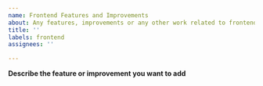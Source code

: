```yaml
---
name: Frontend Features and Improvements
about: Any features, improvements or any other work related to frontend
title: ''
labels: frontend
assignees: ''

---
```


**Describe the feature or improvement you want to add**
